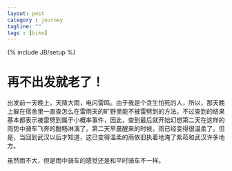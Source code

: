 ```yaml
---
layout: post
category : journey
tagline: ""
tags : [bike]
---
```

{% include JB/setup %}
# 再不出发就老了！
出发前一天晚上，天降大雨，电闪雷鸣。由于我是个贪生怕死的人，所以，那天晚上躲在宿舍里一直查怎么在雷雨天的旷野里能不被雷劈到的方法。不过查到的结果基本都表示被雷劈到属于小概率事件，因此，查到最后就开始幻想第二天在这样的雨势中骑车飞奔的酣畅淋漓了。第二天早晨醒来的时候，雨已经变得很温柔了。但是，当回到武汉以后才知道，这已变得温柔的雨依旧执着地淹了紫菘和武汉许多地方。

虽然雨不大，但是雨中骑车的感觉还是和平时骑车不一样。

